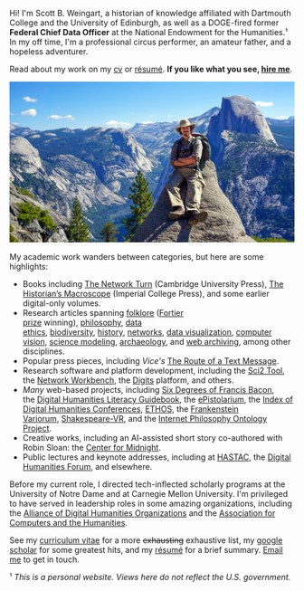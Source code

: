 Hi! I'm Scott B. Weingart, a historian of knowledge affiliated with Dartmouth College and the University of Edinburgh, as well as a DOGE-fired former **Federal Chief Data Officer** at the National Endowment for the Humanities.¹ In my off time, I'm a professional circus performer, an amateur father, and a hopeless adventurer.

Read about my work on my [cv](/cv.pdf) or [résumé](/resume.pdf). **If you like what you see, [hire me](mailto:weingart.scott+future@gmail.com)**.

![Scott B. Weingart in front of mountains](/sbw.jpg)

My academic work wanders between categories, but here are some highlights:

-   Books including [The Network Turn](https://www.cambridge.org/core/elements/network-turn/CC38F2EA9F51A6D1AFCB7E005218BBE5) (Cambridge University Press), [The Historian’s Macroscope](https://themacroscope.org/) (Imperial College Press), and some earlier digital-only volumes.
-   Research articles spanning [folklore](https://academic.oup.com/dsh/article-abstract/28/3/404/946904) ([Fortier prize](https://adho.org/awards/paul-fortier-prize/recipients) winning), [philosophy](https://link.springer.com/article/10.1007/s10670-014-9621-1), [data ethics](https://asistdl.onlinelibrary.wiley.com/doi/abs/10.1002/asi.23294), [biodiversity](https://www.pnas.org/content/118/6/e2018093118.short), [history](https://brill.com/view/journals/nun/31/1/article-p78_5.xml), [networks](https://www.euppublishing.com/doi/full/10.3366/ijhac.2016.0157), [data visualization](https://www.frontiersin.org/articles/10.3389/fcomm.2023.1305137/full), [computer vision](https://kilthub.cmu.edu/articles/preprint/CAMPI_Computer-Aided_Metadata_Generation_for_Photo_archives_Initiative/12791807), [science modeling](https://akjournals.com/view/journals/11192/89/1/article-p421.xml), [archaeology](https://link.springer.com/content/pdf/10.1007/s10816-014-9230-y.pdf), and [web archiving](https://quod.lib.umich.edu/j/jep/3336451.0022.105?view=text;rgn=main), among other disciplines.
-   Popular press pieces, including *Vice's* [The Route of a Text Message](https://www.vice.com/en/article/kzdn8n/the-route-of-a-text-message-a-love-story).
-   Research software and platform development, including the [Sci2 Tool](https://sci2.cns.iu.edu/user/index.php), the [Network Workbench](http://nwb.cns.iu.edu/), the [Digits](https://digits.pub/about/) platform, and others.
-   *Many* web-based projects, including [Six Degrees of Francis Bacon](http://www.sixdegreesoffrancisbacon.com/), the [Digital Humanities Literacy Guidebook](https://cmu-lib.github.io/dhlg/), the [ePistolarium](http://ckcc.huygens.knaw.nl/epistolarium/#), the [Index of Digital Humanities Conferences](https://dh-abstracts.library.cmu.edu/), [ETHOS](https://lps.library.cmu.edu/ETHOS/), the [Frankenstein Variorum](https://frankensteinvariorum.org/), [Shakespeare-VR](https://shakespeare-vr.library.cmu.edu/), and the [Internet Philosophy Ontology Project](https://www.inphoproject.org/).
-   Creative works, including an AI-assisted short story co-authored with Robin Sloan: the [Center for Midnight](https://www.robinsloan.com/center-for-midnight/).
-   Public lectures and keynote addresses, including at [HASTAC](https://hastac2015.sched.com/event/2vaV/connecting-the-dots), the [Digital Humanities Forum](https://today.ku.edu/digital-humanities-forum-explore-nodes-networks-humanities), and elsewhere.

Before my current role, I directed tech-inflected scholarly programs at the University of Notre Dame and at Carnegie Mellon University. I'm privileged to have served in leadership roles in some amazing organizations, including the [Alliance of Digital Humanities Organizations](https://adho.org/) and the [Association for Computers and the Humanities](https://ach.org/).

See my [curriculum vitae](/cv.pdf) for a more ~~exhausting~~ exhaustive list, my [google scholar](https://scholar.google.com/citations?user=c5t_w1cAAAAJ) for some greatest hits, and my [résumé](/resume.pdf) for a brief summary. [Email me](mailto:weingart.scott+irregular@gmail.com) to get in touch.

¹ _This is a personal website. Views here do not reflect the U.S. government._
